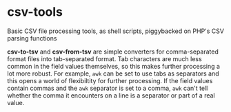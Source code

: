 # csv-tools
Basic CSV file processing tools, as shell scripts, piggybacked on PHP's CSV
parsing functions

**csv-to-tsv** and **csv-from-tsv** are simple converters for comma-separated
format files into tab-separated format. Tab characters are much less common in
the field values themselves, so this makes further processing a lot more
robust. For example, `awk` can be set to use tabs as separators and this opens
a world of flexibiltity for further processing. If the field values contain
commas and the `awk` separator is set to a comma, `awk` can't tell whether the
comma it encounters on a line is a separator or part of a real value.
